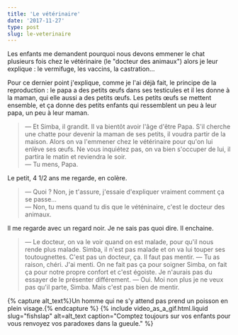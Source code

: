 ```yaml
---
title: 'Le vétérinaire'
date: '2017-11-27'
type: post
slug: le-veterinaire
---
```


Les enfants me demandent pourquoi nous devons emmener le chat plusieurs fois chez le vétérinaire (le "docteur des animaux") alors je leur explique : le vermifuge, les vaccins, la castration…

<!-- more -->

Pour ce dernier point j'explique, comme je l'ai déjà fait, le principe de la reproduction : le papa a des petits œufs dans ses testicules et il les donne à la maman, qui elle aussi a des petits œufs. Les petits œufs se mettent ensemble, et ça donne des petits enfants qui ressemblent un peu à leur papa, un peu à leur maman.

> — Et Simba, il grandit. Il va bientôt avoir l'âge d'être Papa. S'il cherche une chatte pour devenir la maman de ses petits, il voudra partir de la maison. Alors on va l'emmener chez le vétérinaire pour qu'on lui enlève ses œufs. Ne vous inquiétez pas, on va bien s'occuper de lui, il partira le matin et reviendra le soir.  
> — Tu mens, Papa.

Le petit, 4 1/2 ans me regarde, en colère.

> — Quoi ? Non, je t'assure, j'essaie d'expliquer vraiment comment ça se passe…  
> — Non, tu mens quand tu dis que le véténinaire, c'est le docteur des animaux.

Il me regarde avec un regard noir. Je ne sais pas quoi dire. Il enchaine.

> — Le docteur, on va le voir quand on est malade, pour qu'il nous rende plus malade. Simba, il n'est pas malade et on va lui touper ses toutougnettes. C'est pas un docteur, ça. Il faut pas mentir.
> — Tu as raison, chéri. J'ai menti. On ne fait pas ça pour soigner Simba, on fait ça pour notre propre confort et c'est égoiste. Je n'aurais pas du essayer de le présenter différement.
> — Oui. Moi non plus je ne veux pas qu'il parte, Simba. Mais c'est pas bien de mentir.

{% capture alt_text%}Un homme qui ne s'y attend pas prend un poisson en plein visage.{% endcapture %}
{% include video_as_a_gif.html.liquid
slug="fishslap"
alt=alt_text
caption="Comptez toujours sur vos enfants pour vous renvoyez vos paradoxes dans la gueule."
%}
